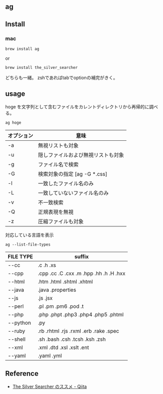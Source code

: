 ## ag

## Install

### mac

```
brew install ag
```

or

```
brew install the_silver_searcher
```

どちらも一緒。
zshであればtabでoptionの補完がきく。

## usage
hoge を文字列として含むファイルをカレントディレクトリから再帰的に調べる。

```shell
ag hoge
```

| オプション | 意味                               |
|------------|------------------------------------|
| -a         | 無視リストも対象                   |
| -u         | 隠しファイルおよび無視リストも対象 |
| -g         | ファイル名で検索                   |
| -G         | 検索対象の指定 [ag -G *.css]       |
| -l         | 一致したファイル名のみ             |
| -L         | 一致していないファイル名のみ       |
| -v         | 不一致検索                         |
| -Q         | 正規表現を無視                     |
| -z         | 圧縮ファイルも対象                 |

対応している言語を表示

```
ag --list-file-types
```


| FILE TYPE | suffix                                  |
|-----------|-----------------------------------------|
| --cc      | .c .h .xs                               |
| --cpp     | .cpp .cc .C .cxx .m .hpp .hh .h .H .hxx |
| --html    | .htm .html .shtml .xhtml                |
| --java    | .java .properties                       |
| --js      | .js .jsx                                |
| --perl    | .pl .pm .pm6 .pod .t                    |
| --php     | .php .phpt .php3 .php4 .php5 .phtml     |
| --python  | .py                                     |
| --ruby    | .rb .rhtml .rjs .rxml .erb .rake .spec  |
| --shell   | .sh .bash .csh .tcsh .ksh .zsh          |
| --xml     | .xml .dtd .xsl .xslt .ent               |
| --yaml    | .yaml .yml                              |


## Reference
* [The Silver Searcher のススメ - Qiita](http://qiita.com/thermes/items/e1e0c94e2875df96921c)

